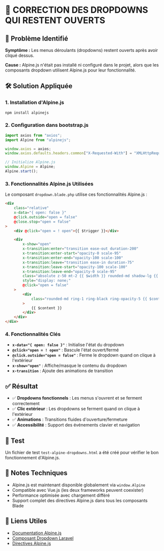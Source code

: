 # 🎯 CORRECTION DES DROPDOWNS QUI RESTENT OUVERTS

## 🚨 **Problème Identifié**

**Symptôme :** Les menus déroulants (dropdowns) restent ouverts après avoir cliqué dessus.

**Cause :** Alpine.js n'était pas installé ni configuré dans le projet, alors que les composants dropdown utilisent Alpine.js pour leur fonctionnalité.

## 🛠️ **Solution Appliquée**

### **1. Installation d'Alpine.js**

```bash
npm install alpinejs
```

### **2. Configuration dans bootstrap.js**

```javascript
import axios from "axios";
import Alpine from "alpinejs";

window.axios = axios;
window.axios.defaults.headers.common["X-Requested-With"] = "XMLHttpRequest";

// Initialize Alpine.js
window.Alpine = Alpine;
Alpine.start();
```

### **3. Fonctionnalités Alpine.js Utilisées**

Le composant `dropdown.blade.php` utilise ces fonctionnalités Alpine.js :

```html
<div
    class="relative"
    x-data="{ open: false }"
    @click.outside="open = false"
    @close.stop="open = false"
>
    <div @click="open = ! open">{{ $trigger }}</div>

    <div
        x-show="open"
        x-transition:enter="transition ease-out duration-200"
        x-transition:enter-start="opacity-0 scale-95"
        x-transition:enter-end="opacity-100 scale-100"
        x-transition:leave="transition ease-in duration-75"
        x-transition:leave-start="opacity-100 scale-100"
        x-transition:leave-end="opacity-0 scale-95"
        class="absolute z-50 mt-2 {{ $width }} rounded-md shadow-lg {{ $alignmentClasses }}"
        style="display: none;"
        @click="open = false"
    >
        <div
            class="rounded-md ring-1 ring-black ring-opacity-5 {{ $contentClasses }}"
        >
            {{ $content }}
        </div>
    </div>
</div>
```

### **4. Fonctionnalités Clés**

-   **`x-data="{ open: false }"`** : Initialise l'état du dropdown
-   **`@click="open = ! open"`** : Bascule l'état ouvert/fermé
-   **`@click.outside="open = false"`** : Ferme le dropdown quand on clique à l'extérieur
-   **`x-show="open"`** : Affiche/masque le contenu du dropdown
-   **`x-transition`** : Ajoute des animations de transition

## ✅ **Résultat**

-   ✅ **Dropdowns fonctionnels** : Les menus s'ouvrent et se ferment correctement
-   ✅ **Clic extérieur** : Les dropdowns se ferment quand on clique à l'extérieur
-   ✅ **Animations** : Transitions fluides d'ouverture/fermeture
-   ✅ **Accessibilité** : Support des événements clavier et navigation

## 🧪 **Test**

Un fichier de test `test-alpine-dropdowns.html` a été créé pour vérifier le bon fonctionnement d'Alpine.js.

## 📝 **Notes Techniques**

-   Alpine.js est maintenant disponible globalement via `window.Alpine`
-   Compatible avec Vue.js (les deux frameworks peuvent coexister)
-   Performance optimisée avec chargement différé
-   Support complet des directives Alpine.js dans tous les composants Blade

## 🔗 **Liens Utiles**

-   [Documentation Alpine.js](https://alpinejs.dev/)
-   [Composant Dropdown Laravel](https://laravel.com/docs/blade-components)
-   [Directives Alpine.js](https://alpinejs.dev/directives)
